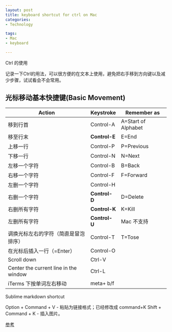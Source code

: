 ```yaml
---
layout: post
title: keyboard shortcut for ctrl on Mac
categories:
- Technology

tags:
- Mac
- keyboard

---
```



Ctrl 的使用

记录一下Ctrl的用法，可以很方便的在文本上使用，避免把右手移到方向键以及减少步骤，试试看会不会常用。

## 光标移动基本快捷键(Basic Movement)

| Action | Keystroke | Remember as |
|---|---|---|
|移到行首|Control-A|A=Start of Alphabet|
|移至行末|**Control-E**|E=End|
|上移一行|Control-P|P=Previous|
|下移一行|Control-N|N=Next|
|左移一个字符|Control-B|B=Back|
|右移一个字符|Control-F|F=Forward|
|左删一个字符|Control-H| |
|右删一个字符|**Control-D**|D=Delete|
|右删所有字符|**Control-K**|K=Kill|
|左删所有字符|**Control-U**| Mac 不支持|
|调换光标左右的字符（简直是冒泡排序）|Control-T|T=Tose| 
|在光标后插入一行（=Enter）|Control-O| |
|Scroll down|Ctrl-V| |
|Center the current line in the window|Ctrl-L||
|iTerms 下按单词左右移动|meta+ b/f||


Sublime markdown shortcut

Option + Command + V - 粘贴为链接格式；已经修改成 command+K
Shift + Command + K - 插入图片。



[参考][1]




[1]:	https://support.apple.com/en-us/HT201236
[2]:    http://ahei.info/bash.htm
[3]:    https://lucifr.com/2012/07/12/markdownediting-for-sublime-text-2/